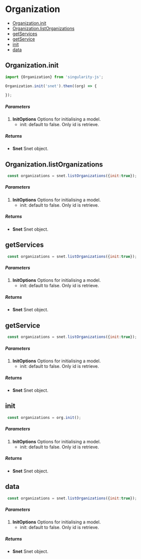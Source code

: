 # Organization

*   [Organization.init](#organization.init)
*   [Organization.listOrganizations](#organization.listOrganizations)
*   [getServices](#getServices)
*   [getService](#getService)
*   [init](#init)
*   [data](#data)


## Organization.init
``` javascript
import {Organization} from 'singularity-js';

Organization.init('snet').then((org) => {
    
});

```
##### Parameters
1. __InitOptions__ Options for initialising a model.
    * init: default to false. Only id is retrieve.
##### Returns
- __Snet__ Snet object.


## Organization.listOrganizations
``` javascript
 const organizations = snet.listOrganizations({init:true});
```
##### Parameters
1. __InitOptions__ Options for initialising a model.
    * init: default to false. Only id is retrieve.
##### Returns
- __Snet__ Snet object.


## getServices
``` javascript
 const organizations = snet.listOrganizations({init:true});
```
##### Parameters
1. __InitOptions__ Options for initialising a model.
    * init: default to false. Only id is retrieve.
##### Returns
- __Snet__ Snet object.


## getService
``` javascript
 const organizations = snet.listOrganizations({init:true});
```
##### Parameters
1. __InitOptions__ Options for initialising a model.
    * init: default to false. Only id is retrieve.
##### Returns
- __Snet__ Snet object.


## init
``` javascript
 const organizations = org.init();
```
##### Parameters
1. __InitOptions__ Options for initialising a model.
    * init: default to false. Only id is retrieve.
##### Returns
- __Snet__ Snet object.


## data
``` javascript
 const organizations = snet.listOrganizations({init:true});
```
##### Parameters
1. __InitOptions__ Options for initialising a model.
    * init: default to false. Only id is retrieve.
##### Returns
- __Snet__ Snet object.